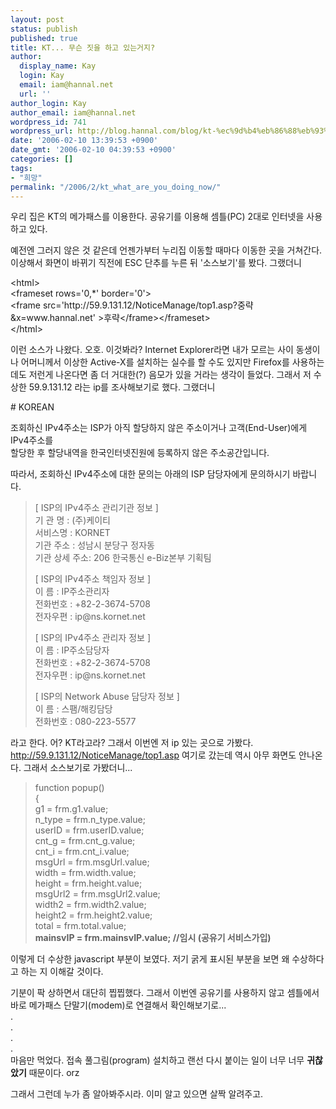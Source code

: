 ```yaml
---
layout: post
status: publish
published: true
title: KT... 무슨 짓을 하고 있는거지?
author:
  display_name: Kay
  login: Kay
  email: iam@hannal.net
  url: ''
author_login: Kay
author_email: iam@hannal.net
wordpress_id: 741
wordpress_url: http://blog.hannal.com/blog/kt-%ec%9d%b4%eb%86%88%eb%93%a4-%eb%ac%b4%ec%8a%a8-%ec%a7%93%ec%9d%84-%ed%95%98%ea%b3%a0-%ec%9e%88%eb%8a%94%ea%b1%b0%ec%a7%80/
date: '2006-02-10 13:39:53 +0900'
date_gmt: '2006-02-10 04:39:53 +0900'
categories: []
tags:
- "희망"
permalink: "/2006/2/kt_what_are_you_doing_now/"
---
```

<p>우리 집은 KT의 메가패스를 이용한다. 공유기를 이용해 셈틀(PC) 2대로 인터넷을 사용하고 있다.</p>
<p>예전엔 그러지 않은 것 같은데 언젠가부터 누리집 이동할 때마다 이동한 곳을 거쳐간다. 이상해서 화면이 바뀌기 직전에 ESC 단추를 누른 뒤 '소스보기'를 봤다. 그랬더니</p>
<p>&lt;html><br />
&lt;frameset rows='0,*' border='0'><br />
&lt;frame src='http://59.9.131.12/NoticeManage/top1.asp?중략&x=www.hannal.net' >후략&lt;/frame>&lt;/frameset><br />
&lt;/html></p>
<p>이런 소스가 나왔다. 오호. 이것봐라? Internet Explorer라면 내가 모르는 사이 동생이나 어머니께서 이상한 Active-X를 설치하는 실수를 할 수도 있지만 Firefox를 사용하는데도 저런게 나온다면 좀 더 거대한(?) 음모가 있을 거라는 생각이 들었다. 그래서 저 수상한 59.9.131.12 라는 ip를 조사해보기로 했다. 그랬더니</p>
<p># KOREAN</p>
<p>조회하신 IPv4주소는 ISP가 아직 할당하지 않은 주소이거나 고객(End-User)에게 IPv4주소를<br />
할당한 후 할당내역을 한국인터넷진원에 등록하지 않은 주소공간입니다.</p>
<p>따라서, 조회하신 IPv4주소에 대한 문의는 아래의 ISP 담당자에게 문의하시기 바랍니다.</p>
<blockquote><p>[ ISP의 IPv4주소 관리기관 정보 ]<br />
기 관 명      : (주)케이티<br />
서비스명      : KORNET<br />
기관 주소     : 성남시 분당구 정자동<br />
기관 상세 주소: 206 한국통신 e-Biz본부 기획팀</p>
<p>[ ISP의 IPv4주소 책임자 정보 ]<br />
이    름      : IP주소관리자<br />
전화번호      : +82-2-3674-5708<br />
전자우편      : ip@ns.kornet.net</p>
<p>[ ISP의 IPv4주소 관리자 정보 ]<br />
이    름      : IP주소담당자<br />
전화번호      : +82-2-3674-5708<br />
전자우편      : ip@ns.kornet.net</p>
<p>[ ISP의 Network Abuse 담당자 정보 ]<br />
이    름      : 스팸/해킹담당<br />
전화번호      : 080-223-5577</p></blockquote>
<p>라고 한다. 어? KT라고라? 그래서 이번엔 저 ip 있는 곳으로 가봤다. <a href="http://59.9.131.12/NoticeManage/top1.asp">http://59.9.131.12/NoticeManage/top1.asp</a> 여기로 갔는데 역시 아무 화면도 안나온다. 그래서 소스보기로 가봤더니...</p>
<blockquote><p>function popup()<br />
{<br />
	g1 = frm.g1.value;<br />
	n_type = frm.n_type.value;<br />
	userID = frm.userID.value;<br />
	cnt_g = frm.cnt_g.value;<br />
	cnt_i = frm.cnt_i.value;<br />
	msgUrl = frm.msgUrl.value;<br />
	width = frm.width.value;<br />
	height = frm.height.value;<br />
	msgUrl2 = frm.msgUrl2.value;<br />
	width2 = frm.width2.value;<br />
	height2 = frm.height2.value;<br />
	total = frm.total.value;<br />
	<strong>mainsvIP = frm.mainsvIP.value; //임시 (공유기 서비스가입)</strong></p></blockquote>
<p>이렇게 더 수상한 javascript 부분이 보였다. 저기 굵게 표시된 부분을 보면 왜 수상하다고 하는 지 이해갈 것이다.</p>
<p>기분이 팍 상하면서 대단히 찝찝했다. 그래서 이번엔 공유기를 사용하지 않고 셈틀에서 바로 메가패스 단말기(modem)로 연결해서 확인해보기로...<br />
.<br />
.<br />
.<br />
.<br />
마음만 먹었다. 접속 풀그림(program) 설치하고 랜선 다시 붙이는 일이 너무 너무 <strong>귀찮았기</strong> 때문이다. orz</p>
<p>그래서 그런데 누가 좀 알아봐주시라. 이미 알고 있으면 살짝 알려주고.</p>
